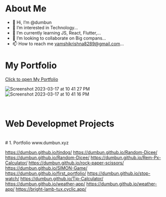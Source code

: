 # About Me

- 👋 Hi, I’m @dumbun
- 👀 I’m interested in Technology...
- 🌱 I’m currently learning JS, React, Flutter,...
- 💞️ I’m looking to collaborate on Big compans...
- 📫 How to reach me vamshikrishna8289@gmail.com...

<!---
dumbun/dumbun is a ✨ special ✨ repository because its `README.md` (this file) appears on your GitHub profile.
You can click the Preview link to take a look at your changes.
--->

# My Portfolio 

<a href="https://www.dumbun.xyz/">Click to open My Portfolio</a>


![Screenshot 2023-03-17 at 10 41 27 PM](https://user-images.githubusercontent.com/113350510/225974476-1327d744-30ca-4478-8184-b68452fad94d.png)
![Screenshot 2023-03-17 at 10 41 16 PM](https://user-images.githubusercontent.com/113350510/225974486-4fe7c3d3-d5e8-40a4-8730-d2d9566065f4.png)


<br>
<h1>Web Developmet Projects</h1>
<br>
# 1. Portfolio
www.dumbun.xyz


https://dumbun.github.io/tindog/
https://dumbun.github.io/Random-Dicee/
https://dumbun.github.io/Random-Dicee/
https://dumbun.github.io/Rem-Px-Calculator/
https://dumbun.github.io/rock-paper-scissors/
https://dumbun.github.io/SIMON-Game/
https://dumbun.github.io/first_portfolio/
https://dumbun.github.io/stop-watch/
https://dumbun.github.io/Tip-Calculator/
https://dumbun.github.io/weather-app/
https://dumbun.github.io/weather-app/
https://bright-lamb-tux.cyclic.app/

